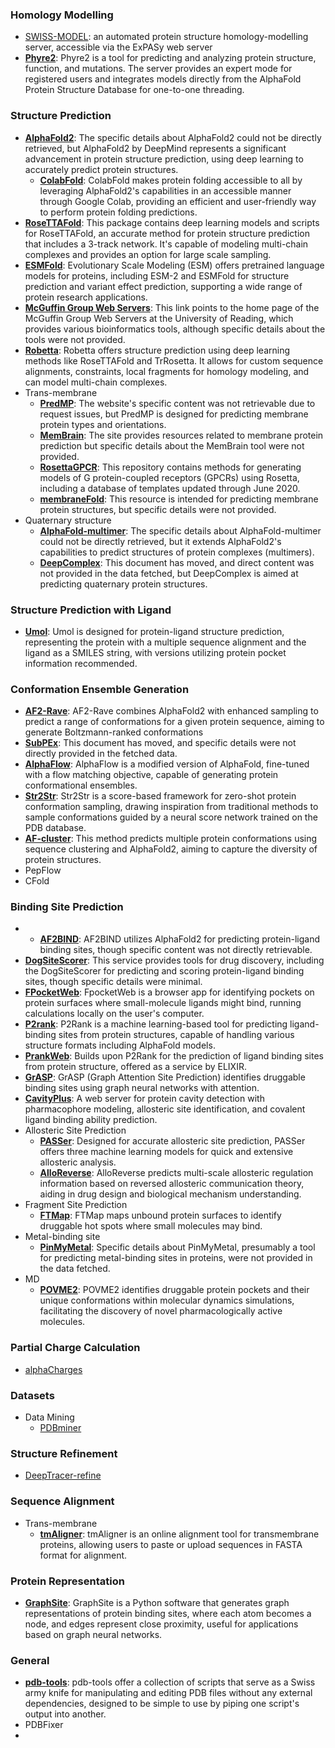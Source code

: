 ### Homology Modelling
- [SWISS-MODEL](http://swissmodel.expasy.org/): an automated protein structure homology-modelling server, accessible via the ExPASy web server
- **[Phyre2](http://www.sbg.bio.ic.ac.uk/phyre2/html/page.cgi?id=index)**: Phyre2 is a tool for predicting and analyzing protein structure, function, and mutations. The server provides an expert mode for registered users and integrates models directly from the AlphaFold Protein Structure Database for one-to-one threading.
### Structure Prediction
- **[AlphaFold2](https://alphafold.com/)**: The specific details about AlphaFold2 could not be directly retrieved, but AlphaFold2 by DeepMind represents a significant advancement in protein structure prediction, using deep learning to accurately predict protein structures.
	- **[ColabFold](https://github.com/sokrypton/ColabFold)**: ColabFold makes protein folding accessible to all by leveraging AlphaFold2's capabilities in an accessible manner through Google Colab, providing an efficient and user-friendly way to perform protein folding predictions.
- **[RoseTTAFold](https://github.com/RosettaCommons/RoseTTAFold)**: This package contains deep learning models and scripts for RoseTTAFold, an accurate method for protein structure prediction that includes a 3-track network. It's capable of modeling multi-chain complexes and provides an option for large scale sampling.
- **[ESMFold](https://github.com/facebookresearch/esm)**: Evolutionary Scale Modeling (ESM) offers pretrained language models for proteins, including ESM-2 and ESMFold for structure prediction and variant effect prediction, supporting a wide range of protein research applications.
- **[McGuffin Group Web Servers](https://www.reading.ac.uk/bioinf/index.html)**: This link points to the home page of the McGuffin Group Web Servers at the University of Reading, which provides various bioinformatics tools, although specific details about the tools were not provided.
- **[Robetta](https://robetta.bakerlab.org/)**: Robetta offers structure prediction using deep learning methods like RoseTTAFold and TrRosetta. It allows for custom sequence alignments, constraints, local fragments for homology modeling, and can model multi-chain complexes.
- Trans-membrane
	- **[PredMP](http://www.predmp.com/)**: The website's specific content was not retrievable due to request issues, but PredMP is designed for predicting membrane protein types and orientations.
	- **[MemBrain](http://www.csbio.sjtu.edu.cn/bioinf/MemBrain/)**: The site provides resources related to membrane protein prediction but specific details about the MemBrain tool were not provided.
	- **[RosettaGPCR](https://github.com/benderb1/rosettagpcr)**: This repository contains methods for generating models of G protein-coupled receptors (GPCRs) using Rosetta, including a database of templates updated through June 2020.
	- **[membraneFold](https://ku.biolib.com/MembraneFold/)**: This resource is intended for predicting membrane protein structures, but specific details were not provided.
- Quaternary structure
	- **[AlphaFold-multimer](https://github.com/deepmind/alphafold)**: The specific details about AlphaFold-multimer could not be directly retrieved, but it extends AlphaFold2's capabilities to predict structures of protein complexes (multimers).
	- **[DeepComplex](http://tulip.rnet.missouri.edu/deepcomplex/web_index.html)**: This document has moved, and direct content was not provided in the data fetched, but DeepComplex is aimed at predicting quaternary protein structures.

### Structure Prediction with Ligand
- **[Umol](https://github.com/patrickbryant1/Umol)**: Umol is designed for protein-ligand structure prediction, representing the protein with a multiple sequence alignment and the ligand as a SMILES string, with versions utilizing protein pocket information recommended.
### Conformation Ensemble Generation
- **[AF2-Rave](https://github.com/tiwarylab/alphafold2rave)**: AF2-Rave combines AlphaFold2 with enhanced sampling to predict a range of conformations for a given protein sequence, aiming to generate Boltzmann-ranked conformations
- **[SubPEx](http://durrantlab.com/subpex/)**: This document has moved, and specific details were not directly provided in the fetched data.
- **[AlphaFlow](https://github.com/bjing2016/alphaflow)**: AlphaFlow is a modified version of AlphaFold, fine-tuned with a flow matching objective, capable of generating protein conformational ensembles.
- **[Str2Str](https://github.com/lujiarui/Str2Str)**: Str2Str is a score-based framework for zero-shot protein conformation sampling, drawing inspiration from traditional methods to sample conformations guided by a neural score network trained on the PDB database.
- **[AF-cluster](https://github.com/HWaymentSteele/AF_Cluster)**: This method predicts multiple protein conformations using sequence clustering and AlphaFold2, aiming to capture the diversity of protein structures.
- PepFlow
- CFold
### Binding Site Prediction
- - **[AF2BIND](https://colab.research.google.com/github/sokrypton/af2bind/blob/main/af2bind.ipynb)**: AF2BIND utilizes AlphaFold2 for predicting protein-ligand binding sites, though specific content was not directly retrievable.
- **[DogSiteScorer](https://proteins.plus/)**: This service provides tools for drug discovery, including the DogSiteScorer for predicting and scoring protein-ligand binding sites, though specific details were minimal.
- **[FPocketWeb](https://durrantlab.pitt.edu/fpocketweb-download/)**: FpocketWeb is a browser app for identifying pockets on protein surfaces where small-molecule ligands might bind, running calculations locally on the user's computer.
- **[P2rank](https://github.com/rdk/p2rank)**: P2Rank is a machine learning-based tool for predicting ligand-binding sites from protein structures, capable of handling various structure formats including AlphaFold models.
- **[PrankWeb](https://prankweb.cz/)**: Builds upon P2Rank for the prediction of ligand binding sites from protein structure, offered as a service by ELIXIR.
- **[GrASP](https://github.com/tiwarylab/GrASP/tree/main)**: GrASP (Graph Attention Site Prediction) identifies druggable binding sites using graph neural networks with attention.
- **[CavityPlus](https://github.com/PKUMDL2017/CavityPlus?tab=readme-ov-file)**: A web server for protein cavity detection with pharmacophore modeling, allosteric site identification, and covalent ligand binding ability prediction.
- Allosteric Site Prediction
	- **[PASSer](https://passer.smu.edu/)**: Designed for accurate allosteric site prediction, PASSer offers three machine learning models for quick and extensive allosteric analysis.
    - **[AlloReverse](http://www.allostery.net/AlloReverse/)**: AlloReverse predicts multi-scale allosteric regulation information based on reversed allosteric communication theory, aiding in drug design and biological mechanism understanding.
- Fragment Site Prediction
	- [**FTMap**](https://ftmap.bu.edu/show_example.php?example=ace): FTMap maps unbound protein surfaces to identify druggable hot spots where small molecules may bind.
- Metal-binding site
	- **[PinMyMetal](https://github.com/hhz-lab/PinMyMetal.git)**: Specific details about PinMyMetal, presumably a tool for predicting metal-binding sites in proteins, were not provided in the data fetched.
- MD
	- **[POVME2](https://durrantlab.pitt.edu/povme2/)**: POVME2 identifies druggable protein pockets and their unique conformations within molecular dynamics simulations, facilitating the discovery of novel pharmacologically active molecules.
### Partial Charge Calculation
- [alphaCharges](https://alphacharges.ncbr.muni.cz/)
### Datasets
- Data Mining
	- [PDBminer](https://github.com/ELELAB/PDBminer)
### Structure Refinement
- [DeepTracer-refine](https://www.semanticscholar.org/paper/Protein-Structure-Refinement-via-DeepTracer-and-Chen-Zia/8eb8e41af63e2b406a253347d1dfcd2185ffba16)
### Sequence Alignment
- Trans-membrane
	- **[tmAligner](http://skuastk.org/tmaligner/)**: tmAligner is an online alignment tool for transmembrane proteins, allowing users to paste or upload sequences in FASTA format for alignment.

### Protein Representation
- **[GraphSite](https://github.com/shiwentao00/Graphsite)**: GraphSite is a Python software that generates graph representations of protein binding sites, where each atom becomes a node, and edges represent close proximity, useful for applications based on graph neural networks.
### General
- **[pdb-tools](https://github.com/haddocking/pdb-tools)**: pdb-tools offer a collection of scripts that serve as a Swiss army knife for manipulating and editing PDB files without any external dependencies, designed to be simple to use by piping one script's output into another.
- PDBFixer
- 